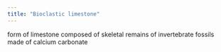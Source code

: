 ```yaml
---
title: "Bioclastic limestone"
---
```

form of limestone composed of skeletal remains of invertebrate fossils made of calcium carbonate

